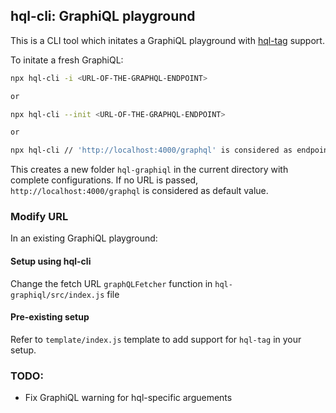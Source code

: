 ## hql-cli: GraphiQL playground

This is a CLI tool which initates a GraphiQL playground with [hql-tag](https://github.com/product-ride/hql-tag) support.

To initate a fresh GraphiQL: 

```sh
npx hql-cli -i <URL-OF-THE-GRAPHQL-ENDPOINT>

or 

npx hql-cli --init <URL-OF-THE-GRAPHQL-ENDPOINT>

or 

npx hql-cli // 'http://localhost:4000/graphql' is considered as endpoint
```

This creates a new folder `hql-graphiql` in the current directory with complete configurations. If no URL is passed, `http://localhost:4000/graphql` is considered as default value.

### Modify URL

In an existing GraphiQL playground:

#### Setup using hql-cli
Change the fetch URL `graphQLFetcher` function in `hql-graphiql/src/index.js` file

#### Pre-existing setup
Refer to `template/index.js` template to add support for `hql-tag` in your setup.



### TODO:

- Fix GraphiQL warning for hql-specific arguements
